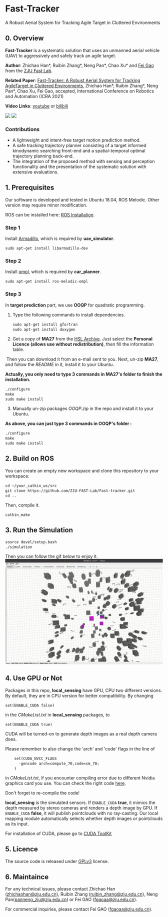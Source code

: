 # Fast-Tracker

A Robust Aerial System for Tracking Agile Target in Cluttered Environments

## 0. Overview
**Fast-Tracker** is a systematic  solution  that uses  an  unmanned  aerial  vehicle  (UAV)  to  aggressively  and safely track an agile target. 

**Author**: Zhichao Han\*, Ruibin Zhang\*, Neng Pan\*, Chao Xu\* and [Fei Gao](https://ustfei.com/) from the [ZJU Fast Lab](www.kivact.com/). 

**Related Paper**: [Fast-Tracker: A Robust Aerial System for Tracking AgileTarget in Cluttered Environments](https://arxiv.org/abs/2011.03968), Zhichao Han\*, Ruibin Zhang\*, Neng Pan\*, Chao Xu, Fei Gao, accepted, International Conference on Robotics and Automation (ICRA 2021)

**Video Links**: [youtube](https://www.youtube.com/watch?v=w8ECy6rgYa8) or [bilibili](https://www.bilibili.com/video/BV1xr4y1w7RJ)

![](figs/1.gif)
![](figs/2.gif)

### Contributions
-  A lightweight and intent-free target motion prediction method.
-  A safe tracking trajectory planner consisting of a target informed kinodynamic searching front-end and a spatial-temporal optimal trajectory planning back-end.
-  The integration of the proposed method with sensing and perception functionality and the presentation of the systematic solution with extensive evaluations.

## 1. Prerequisites
Our software is developed and tested in Ubuntu 18.04, ROS Melodic. Other version may require minor modification. 

ROS can be installed here: [ROS Installation](http://wiki.ros.org/ROS/Installation).

### Step 1

Install [Armadillo](http://arma.sourceforge.net/), which is required by **uav_simulator**.

```
sudo apt-get install libarmadillo-dev
```

### Step 2

Install [ompl](https://ompl.kavrakilab.org/), which is required by **car_planner**.

```
sudo apt-get install ros-melodic-ompl
```

### Step 3

In **target prediction** part, we use **OOQP** for quadratic programming.

1. Type the following commands to install dependencies.

   ```
   sudo apt-get install gfortran
   sudo apt-get install doxygen
   ```

2. Get a copy of **MA27** from the [HSL Archive](http://www.hsl.rl.ac.uk/download/MA27/1.0.0/a/). Just select the **Personal Licence (allows use without redistribution)**, then fill the information table. 

​        Then you can download it from an e-mail sent to you. Next, un-zip **MA27**, and follow the *README* in it, install it to your Ubuntu.

**Actually, you only need to type 3 commands in MA27's folder to finish the installation.**

```
./configure
make
sudo make install
```

3. Manually un-zip packages *OOQP.zip* in the repo and install it to your Ubuntu.

**As above, you can just type 3 commands in OOQP's folder :**

```
./configure
make 
sudo make install
```

## 2. Build on ROS

You can create an empty new workspace and clone this repository to your workspace: 

```
cd ~/your_catkin_ws/src
git clone https://github.com/ZJU-FAST-Lab/Fast-tracker.git
cd ..
```
Then, compile it.

```
catkin_make
```

## 3. Run the Simulation

```
source devel/setup.bash
./simulation
```
Then you can follow the gif below to enjoy it.
![](figs/3.gif)
 ## 4. Use GPU or Not

 Packages in this repo, **local_sensing** have GPU, CPU two different versions. By default, they are in CPU version for better compatibility. By changing

 ```
set(ENABLE_CUDA false)
 ```

 in the _CMakeList.txt_ in **local_sensing** packages, to

 ```
set(ENABLE_CUDA true)
 ```

CUDA will be turned-on to generate depth images as a real depth camera does. 

Please remember to also change the 'arch' and 'code' flags in the line of 

```
    set(CUDA_NVCC_FLAGS 
      -gencode arch=compute_70,code=sm_70;
    ) 
```

in _CMakeList.txt_, if you encounter compiling error due to different Nvidia graphics card you use. You can check the right code [here](https://github.com/tpruvot/ccminer/wiki/Compatibility).

Don't forget to re-compile the code!

**local_sensing** is the simulated sensors. If ```ENABLE_CUDA``` **true**, it mimics the depth measured by stereo cameras and renders a depth image by GPU. If ```ENABLE_CUDA``` **false**, it will publish pointclouds with no ray-casting. Our local mapping module automatically selects whether depth images or pointclouds as its input.

For installation of CUDA, please go to [CUDA ToolKit](https://developer.nvidia.com/cuda-toolkit)

## 5. Licence
The source code is released under [GPLv3](http://www.gnu.org/licenses/) license.

## 6. Maintaince

For any technical issues, please contact Zhichao Han (zhichaohan@zju.edu.cn), Ruibin Zhang (ruibin_zhang@zju.edu.cn), Neng Pan(panneng_zju@zju.edu.cn) or Fei GAO (fgaoaa@zju.edu.cn).

For commercial inquiries, please contact Fei GAO (fgaoaa@zju.edu.cn).
